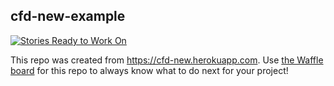 ## cfd-new-example

[![Stories Ready to Work On](https://badge.waffle.io/wdoug/cfd-new-example.svg?label=ready&title=Cards%20Ready%20To%20Work%20On)](https://waffle.io/wdoug/cfd-new-example)

This repo was created from https://cfd-new.herokuapp.com. Use [the Waffle board](https://waffle.io/wdoug/cfd-new-example) for this repo to always know what to do next for your project!
